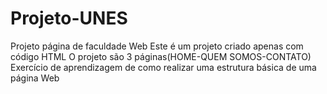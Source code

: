 # Projeto-UNES
Projeto página de faculdade Web
Este é um projeto criado apenas com código HTML
O projeto são 3 páginas(HOME-QUEM SOMOS-CONTATO)
Exercício de aprendizagem de como realizar uma estrutura básica de uma página Web
